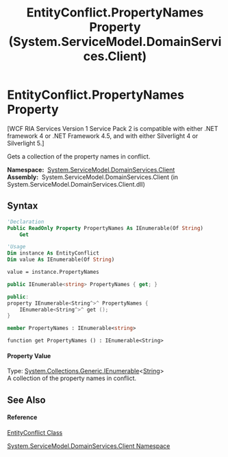 ﻿---
title: EntityConflict.PropertyNames Property  (System.ServiceModel.DomainServices.Client)
TOCTitle: PropertyNames Property
ms:assetid: P:System.ServiceModel.DomainServices.Client.EntityConflict.PropertyNames
ms:mtpsurl: https://msdn.microsoft.com/en-us/library/system.servicemodel.domainservices.client.entityconflict.propertynames(v=VS.91)
ms:contentKeyID: 28754857
ms.date: 01/27/2012
mtps_version: v=VS.91
f1_keywords:
- System.ServiceModel.DomainServices.Client.EntityConflict.PropertyNames
- System.ServiceModel.DomainServices.Client.EntityConflict.get_PropertyNames
dev_langs:
- CSharp
- JScript
- VB
- FSharp
- c++
api_location:
- System.ServiceModel.DomainServices.Client.dll
api_name:
- System.ServiceModel.DomainServices.Client.EntityConflict.get_PropertyNames
- System.ServiceModel.DomainServices.Client.EntityConflict.PropertyNames
api_type:
- Managed
topic_type:
- apiref
- kbSyntax
product_family_name: VS
ROBOTS: INDEX,FOLLOW
---

# EntityConflict.PropertyNames Property

\[WCF RIA Services Version 1 Service Pack 2 is compatible with either .NET framework 4 or .NET Framework 4.5, and with either Silverlight 4 or Silverlight 5.\]

Gets a collection of the property names in conflict.

**Namespace:**  [System.ServiceModel.DomainServices.Client](ff422479\(v=vs.91\).md)  
**Assembly:**  System.ServiceModel.DomainServices.Client (in System.ServiceModel.DomainServices.Client.dll)

## Syntax

``` vb
'Declaration
Public ReadOnly Property PropertyNames As IEnumerable(Of String)
    Get
```

``` vb
'Usage
Dim instance As EntityConflict
Dim value As IEnumerable(Of String)

value = instance.PropertyNames
```

``` csharp
public IEnumerable<string> PropertyNames { get; }
```

``` c++
public:
property IEnumerable<String^>^ PropertyNames {
    IEnumerable<String^>^ get ();
}
```

``` fsharp
member PropertyNames : IEnumerable<string>
```

``` jscript
function get PropertyNames () : IEnumerable<String>
```

#### Property Value

Type: [System.Collections.Generic.IEnumerable](https://msdn.microsoft.com/en-us/library/9eekhta0)\<[String](https://msdn.microsoft.com/en-us/library/s1wwdcbf)\>  
A collection of the property names in conflict.  
  

## See Also

#### Reference

[EntityConflict Class](ff423095\(v=vs.91\).md)

[System.ServiceModel.DomainServices.Client Namespace](ff422479\(v=vs.91\).md)


